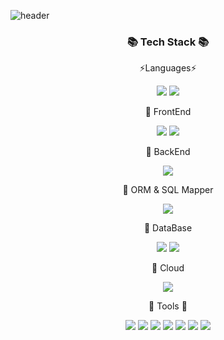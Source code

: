 ![header](https://capsule-render.vercel.app/api?type=waving&color=auto&height=300&section=header&text=Suyeon%20Github!&fontSize=90)

<div align=center>
<h3>📚 Tech Stack 📚</h3>
	<p> ⚡Languages⚡ </p>
</div>
<div align=center>
<img src="https://img.shields.io/badge/javascript-F7DF1E?style=for-the-badge&logo=javascript&logoColor=white"> <img src="https://img.shields.io/badge/java-1E8CBE?style=for-the-badge&logo=java&logoColor=white">
</div>
<div align=center>
<p> 📕 FrontEnd </p>
</div>
<div align=center>
<img src="https://img.shields.io/badge/react-61DAFB?style=for-the-badge&logo=react&logoColor=white"> <img src="https://img.shields.io/badge/html-E34F26?style=for-the-badge&logo=html5&logoColor=white">
</div>
<div align=center>
<p> 📙 BackEnd </p>
</div>
<div align=center>
<img src="https://img.shields.io/badge/springboot-6DB33F?style=for-the-badge&logo=springboot&logoColor=white">
</div>
<div align=center>
<p>📘 ORM & SQL Mapper</p>
</div>
<div align=center>
 <img src="https://img.shields.io/badge/mybatis-000000?style=for-the-badge&logo=java&logoColor=white">
</div>
<div align=center>
<p> 📗 DataBase </p>
</div>
<div align=center>
<img src="https://img.shields.io/badge/oracle-F80000?style=for-the-badge&logo=oracle&logoColor=white"> <img src="https://img.shields.io/badge/mysql-4479A1?style=for-the-badge&logo=mysql&logoColor=white">
</div>
<div align=center>
<p> 📔 Cloud</p>
</div>
<div align=center>
<img src="https://img.shields.io/badge/naver cloud platform-03C75A?style=for-the-badge&logo=naver&logoColor=white">
</div>
<div align=center>
<p> 🔧 Tools 🔧 </p>
</div>
<div align=center>
<img src="https://img.shields.io/badge/gradle-02303A?style=for-the-badge&logo=gradle&logoColor=white"> <img src="https://img.shields.io/badge/jenkins-D24939?style=for-the-badge&logo=jenkins&logoColor=white">
<img src="https://img.shields.io/badge/docker-2496ED?style=for-the-badge&logo=docker&logoColor=white"> 
<img src="https://img.shields.io/badge/eclipseide-2496ED?style=for-the-badge&logo=eclipseide&logoColor=white">
<img src="https://img.shields.io/badge/intellijidea-000000?style=for-the-badge&logo=intellijidea&logoColor=white">
<img src="https://img.shields.io/badge/eclipse-2C2255?style=for-the-badge&logo=eclipseide&logoColor=white"/>
<img src="https://img.shields.io/badge/vscode-007ACC?style=for-the-badge&logo=visualstudiocode&logoColor=white">

</div>
<br>
<br>
<div align=center>
<!-- 	<p>🏆 Baekjoon solved rank 🏆</p>
	<a href="https://solved.ac/dusdus1000"><img src="http://mazassumnida.wtf/api/v2/generate_badge?boj=dusdus1000&theme=dark"/></a>
	<img src="http://mazandi.herokuapp.com/api?handle=dusdus1000&theme=warm"/> -->
</div>
